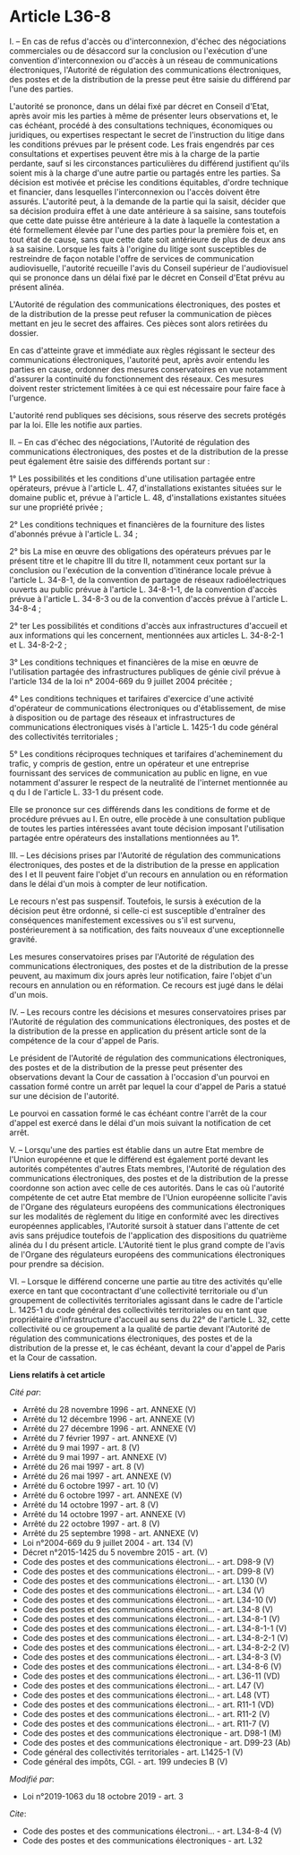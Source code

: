 # Article L36-8

I. – En cas de refus d'accès ou d'interconnexion, d'échec des négociations commerciales ou de désaccord sur la conclusion ou
l'exécution d'une convention d'interconnexion ou d'accès à un réseau de communications électroniques, l'Autorité de
régulation des communications électroniques, des postes et de la distribution de la presse peut être saisie du différend par
l'une des parties.

L'autorité se prononce, dans un délai fixé par décret en Conseil d'Etat, après avoir mis les parties à même de présenter
leurs observations et, le cas échéant, procédé à des consultations techniques, économiques ou juridiques, ou expertises
respectant le secret de l'instruction du litige dans les conditions prévues par le présent code. Les frais engendrés par ces
consultations et expertises peuvent être mis à la charge de la partie perdante, sauf si les circonstances particulières du
différend justifient qu'ils soient mis à la charge d'une autre partie ou partagés entre les parties. Sa décision est motivée
et précise les conditions équitables, d'ordre technique et financier, dans lesquelles l'interconnexion ou l'accès doivent
être assurés. L'autorité peut, à la demande de la partie qui la saisit, décider que sa décision produira effet à une date
antérieure à sa saisine, sans toutefois que cette date puisse être antérieure à la date à laquelle la contestation a été
formellement élevée par l'une des parties pour la première fois et, en tout état de cause, sans que cette date soit
antérieure de plus de deux ans à sa saisine. Lorsque les faits à l'origine du litige sont susceptibles de restreindre de
façon notable l'offre de services de communication audiovisuelle, l'autorité recueille l'avis du Conseil supérieur de
l'audiovisuel qui se prononce dans un délai fixé par le décret en Conseil d'Etat prévu au présent alinéa.

L'Autorité de régulation des communications électroniques, des postes et de la distribution de la presse peut refuser la
communication de pièces mettant en jeu le secret des affaires. Ces pièces sont alors retirées du dossier.

En cas d'atteinte grave et immédiate aux règles régissant le secteur des communications électroniques, l'autorité peut, après
avoir entendu les parties en cause, ordonner des mesures conservatoires en vue notamment d'assurer la continuité du
fonctionnement des réseaux. Ces mesures doivent rester strictement limitées à ce qui est nécessaire pour faire face à
l'urgence.

L'autorité rend publiques ses décisions, sous réserve des secrets protégés par la loi. Elle les notifie aux parties.

II. – En cas d'échec des négociations, l'Autorité de régulation des communications électroniques, des postes et de la
distribution de la presse peut également être saisie des différends portant sur :

1° Les possibilités et les conditions d'une utilisation partagée entre opérateurs, prévue à l'article L. 47, d'installations
existantes situées sur le domaine public et, prévue à l'article L. 48, d'installations existantes situées sur une propriété
privée ;

2° Les conditions techniques et financières de la fourniture des listes d'abonnés prévue à l'article L. 34 ;

2° bis La mise en œuvre des obligations des opérateurs prévues par le présent titre et le chapitre III du titre II, notamment
ceux portant sur la conclusion ou l'exécution de la convention d'itinérance locale prévue à l'article L. 34-8-1, de la
convention de partage de réseaux radioélectriques ouverts au public prévue à l'article L. 34-8-1-1, de la convention d'accès
prévue à l'article L. 34-8-3 ou de la convention d'accès prévue à l'article L. 34-8-4 ;

2° ter Les possibilités et conditions d'accès aux infrastructures d'accueil et aux informations qui les concernent,
mentionnées aux articles L. 34-8-2-1 et L. 34-8-2-2 ;

3° Les conditions techniques et financières de la mise en œuvre de l'utilisation partagée des infrastructures publiques de
génie civil prévue à l'article 134 de la loi n° 2004-669 du 9 juillet 2004 précitée ;

4° Les conditions techniques et tarifaires d'exercice d'une activité d'opérateur de communications électroniques ou
d'établissement, de mise à disposition ou de partage des réseaux et infrastructures de communications électroniques visés à
l'article L. 1425-1 du code général des collectivités territoriales ;

5° Les conditions réciproques techniques et tarifaires d'acheminement du trafic, y compris de gestion, entre un opérateur et
une entreprise fournissant des services de communication au public en ligne, en vue notamment d'assurer le respect de la
neutralité de l'internet mentionnée au q du I de l'article L. 33-1 du présent code.

Elle se prononce sur ces différends dans les conditions de forme et de procédure prévues au I. En outre, elle procède à une
consultation publique de toutes les parties intéressées avant toute décision imposant l'utilisation partagée entre opérateurs
des installations mentionnées au 1°.

III. – Les décisions prises par l'Autorité de régulation des communications électroniques, des postes et de la distribution
de la presse en application des I et II peuvent faire l'objet d'un recours en annulation ou en réformation dans le délai d'un
mois à compter de leur notification.

Le recours n'est pas suspensif. Toutefois, le sursis à exécution de la décision peut être ordonné, si celle-ci est
susceptible d'entraîner des conséquences manifestement excessives ou s'il est survenu, postérieurement à sa notification, des
faits nouveaux d'une exceptionnelle gravité.

Les mesures conservatoires prises par l'Autorité de régulation des communications électroniques, des postes et de la
distribution de la presse peuvent, au maximum dix jours après leur notification, faire l'objet d'un recours en annulation ou
en réformation. Ce recours est jugé dans le délai d'un mois.

IV. – Les recours contre les décisions et mesures conservatoires prises par l'Autorité de régulation des communications
électroniques, des postes et de la distribution de la presse en application du présent article sont de la compétence de la
cour d'appel de Paris.

Le président de l'Autorité de régulation des communications électroniques, des postes et de la distribution de la presse peut
présenter des observations devant la Cour de cassation à l'occasion d'un pourvoi en cassation formé contre un arrêt par
lequel la cour d'appel de Paris a statué sur une décision de l'autorité.

Le pourvoi en cassation formé le cas échéant contre l'arrêt de la cour d'appel est exercé dans le délai d'un mois suivant la
notification de cet arrêt.

V. – Lorsqu'une des parties est établie dans un autre Etat membre de l'Union européenne et que le différend est également
porté devant les autorités compétentes d'autres Etats membres, l'Autorité de régulation des communications électroniques, des
postes et de la distribution de la presse coordonne son action avec celle de ces autorités. Dans le cas où l'autorité
compétente de cet autre Etat membre de l'Union européenne sollicite l'avis de l'Organe des régulateurs européens des
communications électroniques sur les modalités de règlement du litige en conformité avec les directives européennes
applicables, l'Autorité sursoit à statuer dans l'attente de cet avis sans préjudice toutefois de l'application des
dispositions du quatrième alinéa du I du présent article. L'Autorité tient le plus grand compte de l'avis de l'Organe des
régulateurs européens des communications électroniques pour prendre sa décision.

VI. – Lorsque le différend concerne une partie au titre des activités qu'elle exerce en tant que cocontractant d'une
collectivité territoriale ou d'un groupement de collectivités territoriales agissant dans le cadre de l'article L. 1425-1 du
code général des collectivités territoriales ou en tant que propriétaire d'infrastructure d'accueil au sens du 22° de
l'article L. 32, cette collectivité ou ce groupement a la qualité de partie devant l'Autorité de régulation des
communications électroniques, des postes et de la distribution de la presse et, le cas échéant, devant la cour d'appel de
Paris et la Cour de cassation.

**Liens relatifs à cet article**

_Cité par_:

  - Arrêté du 28 novembre 1996 - art. ANNEXE (V)
  - Arrêté du 12 décembre 1996 - art. ANNEXE (V)
  - Arrêté du 27 décembre 1996 - art. ANNEXE (V)
  - Arrêté du 7 février 1997 - art. ANNEXE (V)
  - Arrêté du 9 mai 1997 - art. 8 (V)
  - Arrêté du 9 mai 1997 - art. ANNEXE (V)
  - Arrêté du 26 mai 1997 - art. 8 (V)
  - Arrêté du 26 mai 1997 - art. ANNEXE (V)
  - Arrêté du 6 octobre 1997 - art. 10 (V)
  - Arrêté du 6 octobre 1997 - art. ANNEXE (V)
  - Arrêté du 14 octobre 1997 - art. 8 (V)
  - Arrêté du 14 octobre 1997 - art. ANNEXE (V)
  - Arrêté du 22 octobre 1997 - art. 8 (V)
  - Arrêté du 25 septembre 1998 - art. ANNEXE (V)
  - Loi n°2004-669 du 9 juillet 2004 - art. 134 (V)
  - Décret n°2015-1425 du 5 novembre 2015 - art. (V)
  - Code des postes et des communications électroni... - art. D98-9 (V)
  - Code des postes et des communications électroni... - art. D99-8 (V)
  - Code des postes et des communications électroni... - art. L130 (V)
  - Code des postes et des communications électroni... - art. L34 (V)
  - Code des postes et des communications électroni... - art. L34-10 (V)
  - Code des postes et des communications électroni... - art. L34-8 (V)
  - Code des postes et des communications électroni... - art. L34-8-1 (V)
  - Code des postes et des communications électroni... - art. L34-8-1-1 (V)
  - Code des postes et des communications électroni... - art. L34-8-2-1 (V)
  - Code des postes et des communications électroni... - art. L34-8-2-2 (V)
  - Code des postes et des communications électroni... - art. L34-8-3 (V)
  - Code des postes et des communications électroni... - art. L34-8-6 (V)
  - Code des postes et des communications électroni... - art. L36-11 (VD)
  - Code des postes et des communications électroni... - art. L47 (V)
  - Code des postes et des communications électroni... - art. L48 (VT)
  - Code des postes et des communications électroni... - art. R11-1 (VD)
  - Code des postes et des communications électroni... - art. R11-2 (V)
  - Code des postes et des communications électroni... - art. R11-7 (V)
  - Code des postes et des communications électronique - art. D98-1 (M)
  - Code des postes et des communications électronique - art. D99-23 (Ab)
  - Code général des collectivités territoriales - art. L1425-1 (V)
  - Code général des impôts, CGI. - art. 199 undecies B (V)

_Modifié par_:

  - Loi n°2019-1063 du 18 octobre 2019 - art. 3

_Cite_:

  - Code des postes et des communications électroni... - art. L34-8-4 (V)
  - Code des postes et des communications électroniques - art. L32

